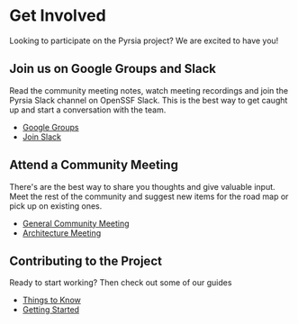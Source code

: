 # Get Involved

Looking to participate on the Pyrsia project? We are excited to have you!

## Join us on Google Groups and Slack

Read the community meeting notes, watch meeting recordings and join the Pyrsia Slack channel on OpenSSF Slack. This is 
the best way to get caught up and start a conversation with the team.

- [Google Groups](https://groups.google.com/g/pyrsia)
- [Join Slack](https://openssf.slack.com/archives/C02RC7Y5EUV)

## Attend a Community Meeting

There's are the best way to share you thoughts and give valuable input. Meet the rest of the community and suggest new 
items for the road map or pick up on existing ones.

- [General Community Meeting](https://www.google.com/calendar/event?eid=NnQ2YmVzMjY2cmNtNmprMW1hOWxnZXAxcWNfMjAyMjA1MDRUMTcwMDAwWiBweXJzaWFvcGVuc291cmNlQG0)
- [Architecture Meeting](https://www.google.com/calendar/event?eid=MjBmdDFwMzZ0YjFibWpmc3M4M21pNzR0MWlfMjAyMjA1MTBUMTcwMDAwWiBweXJzaWFvcGVuc291cmNlQG0)

## Contributing to the Project

Ready to start working? Then check out some of our guides

- [Things to Know](things-to-know)
- [Getting Started](/docs/get_involved/dev_workflow)
